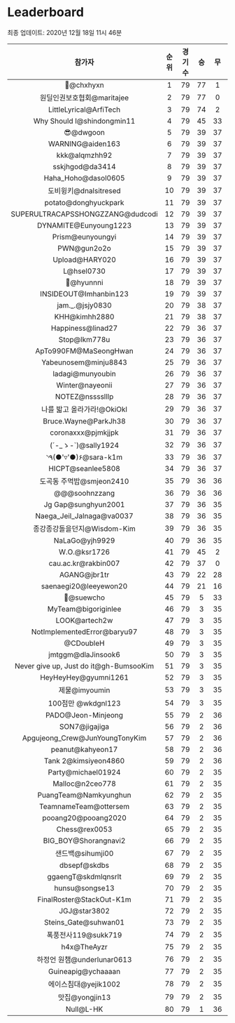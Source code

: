 # Leaderboard
최종 업데이트: 2020년 12월 18일 11시 46분




| 참가자 | 순위 | 경기수 | 승 | 무 | 패 | 승점 |
|:---:|:---:|:---:|:---:|:---:|:---:|:---:|
| 👑@chxhyxn | 1 | 79 | 77 | 1 | 1 | 232 |
| 원딜인권보호협회@maritajee | 2 | 79 | 77 | 0 | 2 | 231 |
| LittleLyrical@ArfiTech | 3 | 79 | 74 | 2 | 3 | 224 |
| Why Should I@shindongmin11 | 4 | 79 | 45 | 33 | 1 | 168 |
| 😎@dwgoon | 5 | 79 | 39 | 37 | 3 | 154 |
| WARNING@aiden163 | 6 | 79 | 39 | 37 | 3 | 154 |
| kkk@alqmzhh92 | 7 | 79 | 39 | 37 | 3 | 154 |
| sskjhgod@da3414 | 8 | 79 | 39 | 37 | 3 | 154 |
| Haha_Hoho@dasol0605 | 9 | 79 | 39 | 37 | 3 | 154 |
| 도비윙키@dnalsitresed | 10 | 79 | 39 | 37 | 3 | 154 |
| potato@donghyuckpark | 11 | 79 | 39 | 37 | 3 | 154 |
| SUPERULTRACAPSSHONGZZANG@dudcodi | 12 | 79 | 39 | 37 | 3 | 154 |
| DYNAMITE@Eunyoung1223 | 13 | 79 | 39 | 37 | 3 | 154 |
| Prism@eunyoungyi | 14 | 79 | 39 | 37 | 3 | 154 |
| PWN@gun2o2o | 15 | 79 | 39 | 37 | 3 | 154 |
| Upload@HARY020 | 16 | 79 | 39 | 37 | 3 | 154 |
| L@hsel0730 | 17 | 79 | 39 | 37 | 3 | 154 |
| 🐻@hyunnni | 18 | 79 | 39 | 37 | 3 | 154 |
| INSIDEOUT@Imhanbin123 | 19 | 79 | 39 | 37 | 3 | 154 |
| jam._.@jsjy0830 | 20 | 79 | 38 | 37 | 4 | 151 |
| KHH@kimhh2880 | 21 | 79 | 38 | 37 | 4 | 151 |
| Happiness@linad27 | 22 | 79 | 36 | 37 | 6 | 145 |
| Stop@lkm778u | 23 | 79 | 36 | 37 | 6 | 145 |
| ApTo990FM@MaSeongHwan | 24 | 79 | 36 | 37 | 6 | 145 |
| Yabeunosem@minju8843 | 25 | 79 | 36 | 37 | 6 | 145 |
| ladagi@munyoubin | 26 | 79 | 36 | 37 | 6 | 145 |
| Winter@nayeonii | 27 | 79 | 36 | 37 | 6 | 145 |
| NOTEZ@nsssslllp | 28 | 79 | 36 | 37 | 6 | 145 |
| 나를 밟고 올라가라!@OkiOkl | 29 | 79 | 36 | 37 | 6 | 145 |
| Bruce.Wayne@ParkJh38 | 30 | 79 | 36 | 37 | 6 | 145 |
| coronaxxx@pjmkjjpk | 31 | 79 | 36 | 37 | 6 | 145 |
| (´-_ゝ-`)@sally1924 | 32 | 79 | 36 | 37 | 6 | 145 |
| ◝٩(●'▿'●)۶@sara-k1m | 33 | 79 | 36 | 37 | 6 | 145 |
| HICPT@seanlee5808 | 34 | 79 | 36 | 37 | 6 | 145 |
| 도곡동 주먹밥@smjeon2410 | 35 | 79 | 36 | 36 | 7 | 144 |
| @@@soohnzzang | 36 | 79 | 36 | 36 | 7 | 144 |
| Jg Gap@sunghyun2001 | 37 | 79 | 36 | 35 | 8 | 143 |
| Naega_Jeil_Jalnaga@va0037 | 38 | 79 | 36 | 35 | 8 | 143 |
| 종강종강돌을던지@Wisdom-Kim | 39 | 79 | 36 | 35 | 8 | 143 |
| NaLaGo@yjh9929 | 40 | 79 | 36 | 35 | 8 | 143 |
| W.O.@ksr1726 | 41 | 79 | 45 | 2 | 32 | 137 |
| cau.ac.kr@rakbin007 | 42 | 79 | 37 | 0 | 42 | 111 |
| AGANG@jbr1tr | 43 | 79 | 22 | 28 | 29 | 94 |
| saenaegi20@leeyewon20 | 44 | 79 | 21 | 16 | 42 | 79 |
| 👏@suewcho | 45 | 79 | 5 | 33 | 41 | 48 |
| MyTeam@bigoriginlee | 46 | 79 | 3 | 35 | 41 | 44 |
| LOOK@artech2w | 47 | 79 | 3 | 35 | 41 | 44 |
| NotImplementedError@baryu97 | 48 | 79 | 3 | 35 | 41 | 44 |
| @CDoubleH | 49 | 79 | 3 | 35 | 41 | 44 |
| jmtggm@dlaJinsook6 | 50 | 79 | 3 | 35 | 41 | 44 |
| Never give up, Just do it@gh-BumsooKim | 51 | 79 | 3 | 35 | 41 | 44 |
| HeyHeyHey@gyumni1261 | 52 | 79 | 3 | 35 | 41 | 44 |
| 제물@imyoumin | 53 | 79 | 3 | 35 | 41 | 44 |
| 100점만 @wkdgnl123 | 54 | 79 | 3 | 35 | 41 | 44 |
| PADO@Jeon-Minjeong | 55 | 79 | 2 | 36 | 41 | 42 |
| SON7@jigajiga | 56 | 79 | 2 | 36 | 41 | 42 |
| Apgujeong_Crew@JunYoungTonyKim | 57 | 79 | 2 | 36 | 41 | 42 |
| peanut@kahyeon17 | 58 | 79 | 2 | 36 | 41 | 42 |
| Tank 2@kimsiyeon4860 | 59 | 79 | 2 | 36 | 41 | 42 |
| Party@michael01924 | 60 | 79 | 2 | 35 | 42 | 41 |
| Malloc@n2ceo778 | 61 | 79 | 2 | 35 | 42 | 41 |
| PuangTeam@Namkyunghun | 62 | 79 | 2 | 35 | 42 | 41 |
| TeamnameTeam@ottersem | 63 | 79 | 2 | 35 | 42 | 41 |
| pooang20@pooang2020 | 64 | 79 | 2 | 35 | 42 | 41 |
| Chess@rex0053 | 65 | 79 | 2 | 35 | 42 | 41 |
| BIG_BOY@Shorangnavi2 | 66 | 79 | 2 | 35 | 42 | 41 |
| 샌드백@sihumji00 | 67 | 79 | 2 | 35 | 42 | 41 |
| dbsepf@skdbs | 68 | 79 | 2 | 35 | 42 | 41 |
| ggaengT@skdmlqnsrlt | 69 | 79 | 2 | 35 | 42 | 41 |
| hunsu@songse13 | 70 | 79 | 2 | 35 | 42 | 41 |
| FinalRoster@StackOut-K1m | 71 | 79 | 2 | 35 | 42 | 41 |
| JGJ@star3802 | 72 | 79 | 2 | 35 | 42 | 41 |
| Steins_Gate@suhwan01 | 73 | 79 | 2 | 35 | 42 | 41 |
| 폭풍전사119@sukk719 | 74 | 79 | 2 | 35 | 42 | 41 |
| h4x@TheAyzr | 75 | 79 | 2 | 35 | 42 | 41 |
| 하정언 원챔@underlunar0613 | 76 | 79 | 2 | 35 | 42 | 41 |
| Guineapig@ychaaaan | 77 | 79 | 2 | 35 | 42 | 41 |
| 에이스침대@yejik1002 | 78 | 79 | 2 | 35 | 42 | 41 |
| 맛집@yongjin13 | 79 | 79 | 2 | 35 | 42 | 41 |
| Null@L-HK | 80 | 79 | 1 | 36 | 42 | 39 |